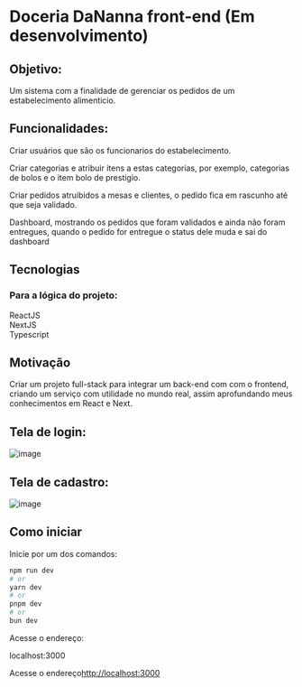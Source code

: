 # Doceria DaNanna front-end (Em desenvolvimento) <br/>

## Objetivo: <br/>
  Um sistema com a finalidade de gerenciar os pedidos de um estabelecimento alimenticio.
## Funcionalidades: <br/>
  Criar usuários que são os funcionarios do estabelecimento. <br/>

  Criar categorias e atribuir itens a estas categorias, por exemplo, categorias de bolos e o item bolo de prestigio.  <br/>
  
  Criar pedidos atruibidos a mesas e clientes, o pedido fica em rascunho até que seja validado. <br/>

  Dashboard, mostrando os pedidos que foram validados e ainda não foram entregues, quando o pedido for entregue o status dele muda e sai do dashboard  <br/>

## Tecnologias

### Para a lógica do projeto:
  ReactJS <br/>
  NextJS  <br/>
  Typescript  <br/>

## Motivação

  Criar um projeto full-stack para integrar um back-end com com o frontend, criando um serviço com utilidade no mundo real, assim aprofundando meus conhecimentos em React e Next.


## Tela de login: <br/>
![image](https://github.com/yokotaerik/doceriaDaNanna_frontend/assets/142221764/f587ef26-c50f-4eb6-a3e3-0cb1211bab0d)  <br/>

## Tela de cadastro:  <br/>
![image](https://github.com/yokotaerik/doceriaDaNanna_frontend/assets/142221764/7103e4ee-f108-4f35-b94d-d09586819305)  <br/>

## Como iniciar

Inicie por um dos comandos:

```bash
npm run dev
# or
yarn dev
# or
pnpm dev
# or
bun dev
```

Acesse o endereço: 

localhost:3000

Acesse o endereço[http://localhost:3000](http://localhost:3000) 
